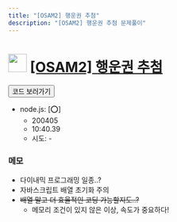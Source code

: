 ```yaml
---
title: "[OSAM2] 행운권 추첨"
description: "[OSAM2] 행운권 추첨 문제풀이"
---
```

<h1><img src="https://doky.space/assets/icpclev/u0.svg" height="37px"> <a href="http://icpc.me/OSAM2">[OSAM2] 행운권 추첨</a></h1>

<a href="https://github.com/DokySp/acmicpc-practice/tree/master/OSAM2"><button class="btn btn-info">코드 보러가기</button></a>

- node.js: [:o:]
  - 200405
  - 10:40.39
  - 시도: -


### 메모
 - 다이내믹 프로그래밍 일종..?
 - 자바스크립트 배열 초기화 주의
 - ~~배열 말고 더 효율적인 코딩 가능할지도..?~~
   - 메모리 조건이 있지 않은 이상, 속도가 중요하다!
